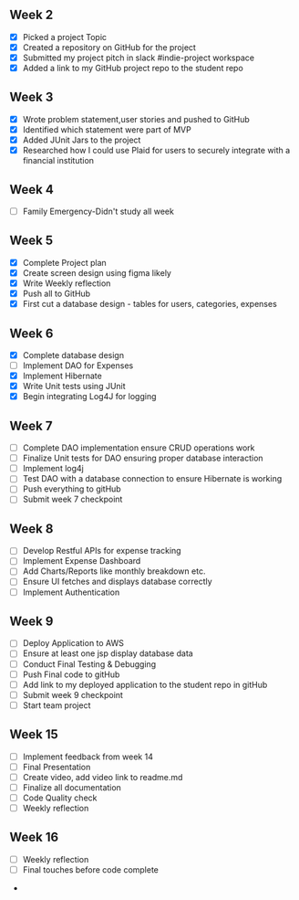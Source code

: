 ## **Week 2**
- [x] Picked a project Topic
- [x] Created a repository on GitHub for the project
- [x] Submitted my project pitch in slack #indie-project workspace
- [x] Added a link to my GitHub project repo to the student repo

## **Week 3**
-[x] Wrote problem statement,user stories and pushed to GitHub
- [x] Identified which statement were part of MVP
- [x] Added JUnit Jars to the project
- [x] Researched how I could use Plaid for users to securely integrate with a financial institution

## **Week 4**
-[ ] Family Emergency-Didn't study all week

## **Week 5**
-[x] Complete Project plan
- [x] Create screen design using figma likely
- [x] Write Weekly reflection
- [x] Push all to GitHub
- [x] First cut a database design - tables for users, categories, expenses

## **Week 6**
-[x] Complete database design
-[ ] Implement DAO for Expenses
- [x] Implement Hibernate
- [x] Write Unit tests using JUnit
- [x] Begin integrating Log4J for logging

## **Week 7**
-[ ] Complete DAO implementation ensure CRUD operations work
- [ ] Finalize Unit tests for DAO ensuring proper database interaction
-[ ] Implement log4j
- [ ] Test DAO with a database connection to ensure Hibernate is working
- [ ] Push everything to gitHub
- [ ] Submit week 7 checkpoint

## **Week 8**
-[ ] Develop Restful APIs for expense tracking
- [ ] Implement Expense Dashboard
- [ ] Add Charts/Reports like monthly breakdown etc.
- [ ] Ensure UI fetches and displays database correctly
- [ ] Implement Authentication

## **Week 9**
-[ ] Deploy Application to AWS
- [ ] Ensure at least one jsp display database data
- [ ] Conduct Final Testing & Debugging
- [ ] Push Final code to gitHub
- [ ] Add link to my deployed application to the student repo in gitHub
- [ ] Submit week 9 checkpoint
-[ ] Start team project

## **Week 15**
-[ ] Implement feedback from week 14
- [ ] Final Presentation
- [ ] Create video, add video link to readme.md
- [ ] Finalize all documentation
- [ ] Code Quality check
- [ ] Weekly reflection

## **Week 16**
-[ ] Weekly reflection
- [ ] Final touches before code complete
- 